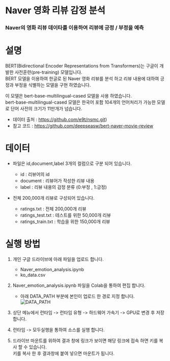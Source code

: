 #  **Naver 영화 리뷰 감정 분석**
### Naver의 영화 리뷰 데이타를 이용하여 리뷰에 긍정 / 부정을 예측

# **설명**
BERT(Bidirectional Encoder Representations from Transformers)는 구글이 개발한 사전훈련(pre-training) 모델입니다.  
BERT 모델을 이용하여 한글로 된 Naver 영화 리뷰를 분석 하고 리뷰 내용에 대하여 긍정과 부정을 식별하는 모델을 구현 하였습니다.

이 모델은 bert-base-multilingual-cased 모델을 사용 하였습니다.  
bert-base-multilingual-cased 모델은 한국어 포함 104개의 언어처리가 가능한 모델로 단어 사전의 크기가 11만개가 넘습니다.

- 데이터 출처 : https://github.com/e9t/nsmc.git)
- 참고 코드 : https://github.com/deepseasw/bert-naver-movie-review

# **데이터**
 - 파일은 id,document,label 3개의 컬럼으로 구분 되어 있습니다.
    - id : 리뷰어의 id
    - document : 리뷰어가 작성한 리뷰 내용
    - label : 리뷰 내용의 감정 분류 (0:부정 , 1:긍정)
  
  - 전체 200,000개 리뷰로 구성되어 있습니다.
    - ratings.txt : 전체 200,000개 리뷰
    - ratings_test.txt : 테스트를 위한 50,000개 리뷰
    - ratings_train.txt : 학습을 위한 150,000개 리뷰

# **실행 방법**
1.   개인 구글 드라이브에 아래 파일을 업로드 합니다. 

     * Naver_emotion_analysis.ipynb 
     * ko_data.csv 

2.   Naver_emotion_analysis.ipynb 파일을 Colab을 통하여 편집 합니다. 

     * 아래 DATA_PATH 부분에 본인이 업로드 한 경로 지정 합니다. 
    ![DATA_PATH](https://user-images.githubusercontent.com/76559418/103089424-403ccb80-4631-11eb-8fb4-a97333a9c67f.JPG)
    
3. 상단 메뉴에서 런타임 -> 런타임 유형 -> 하드웨어 가속기 -> GPU로 변경 후 저장 합니다.

4. 런타임 -> 모두실행을 통하여 소스를 실행 합니다.

5. 드라이브 마운트를 위하여 결과 창에 링크가 보이면 해당 링크에 접속 하면 키를 복사 할 수 있습니다.   
   키를 복사 한 후 결과창에 붙여 넣으면 마운트가 됩니다.

